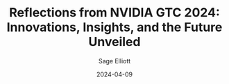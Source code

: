 ---
layout: post
title:  "Reflections from NVIDIA GTC 2024: Innovations, Insights, and the Future Unveiled"
date:   2024-04-09
categories: post 
tags: events
author: Sage Elliott
link: https://www.union.ai/blog-post/reflections-from-nvidia-gtc-2024-innovations-insights-and-the-future-unveiled
readon: Union.ai
published: true
---